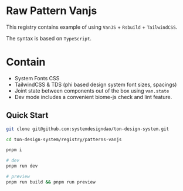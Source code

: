 # Raw Pattern Vanjs

This registry contains example of using `VanJS` + `Rsbuild` + `TailwindCSS`.

The syntax is based on `TypeScript`.

# Contain

- System Fonts CSS
- TailwindCSS & TDS (phi based design system font sizes, spacings)
- Joint state between components out of the box using `van.state`
- Dev mode includes a convenient biome-js check and lint feature.

## Quick Start

```bash
git clone git@github.com:systemdesigndao/ton-design-system.git

cd ton-design-system/registry/patterns-vanjs

pnpm i

# dev
pnpm run dev

# preview
pnpm run build && pnpm run preview 
```